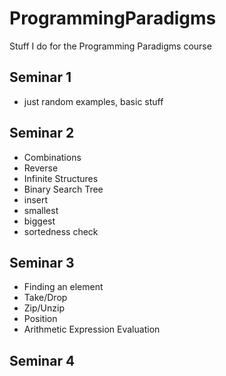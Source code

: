 # ProgrammingParadigms
Stuff I do for the Programming Paradigms course
## Seminar 1
- just random examples, basic stuff
## Seminar 2
- Combinations
- Reverse 
- Infinite Structures
- Binary Search Tree
 - insert
 - smallest
 - biggest
 - sortedness check
## Seminar 3
- Finding an element
- Take/Drop
- Zip/Unzip
- Position
- Arithmetic Expression Evaluation

## Seminar 4

